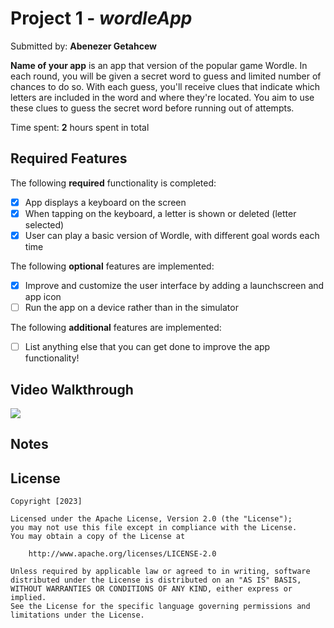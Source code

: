 # Project 1 - *wordleApp*

Submitted by: **Abenezer Getahcew**

**Name of your app** is an app that version of the popular game Wordle. In each round, you will be given a secret word to guess and limited number of chances to do so. With each guess, you'll receive clues that indicate which letters are included in the word and where they're located. You aim to use these clues to guess the secret word before running out of attempts.

Time spent: **2** hours spent in total

## Required Features

The following **required** functionality is completed:

- [x] App displays a keyboard on the screen
- [x] When tapping on the keyboard, a letter is shown or deleted (letter selected)
- [x] User can play a basic version of Wordle, with different goal words each time

The following **optional** features are implemented:

- [x] Improve and customize the user interface by adding a launchscreen and app icon
- [ ] Run the app on a device rather than in the simulator

The following **additional** features are implemented:

- [ ] List anything else that you can get done to improve the app functionality!

## Video Walkthrough

<div>
    <a href="https://www.loom.com/share/b10229a8c12241b1847906c3fbd252e1">
    </a>
    <a href="https://www.loom.com/share/b10229a8c12241b1847906c3fbd252e1">
      <img style="max-width:300px;" src="https://cdn.loom.com/sessions/thumbnails/b10229a8c12241b1847906c3fbd252e1-with-play.gif">
    </a>
  </div>


## Notes



## License

    Copyright [2023] 

    Licensed under the Apache License, Version 2.0 (the "License");
    you may not use this file except in compliance with the License.
    You may obtain a copy of the License at

        http://www.apache.org/licenses/LICENSE-2.0

    Unless required by applicable law or agreed to in writing, software
    distributed under the License is distributed on an "AS IS" BASIS,
    WITHOUT WARRANTIES OR CONDITIONS OF ANY KIND, either express or implied.
    See the License for the specific language governing permissions and
    limitations under the License.
